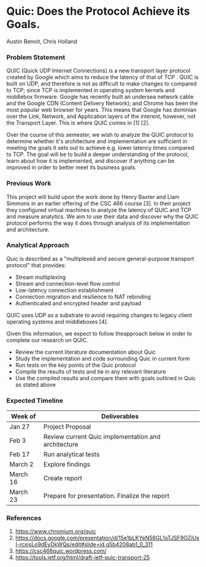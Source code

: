 # Quic: Does the Protocol Achieve its Goals.
Austin Benoit, Chris Holland  

### Problem Statement
QUIC (Quick UDP Internet Connections) is a new transport layer protocol created by Google which aims to reduce the latency of that of TCP . QUIC is built on UDP, and therefore is not as difficult to make changes to compared to TCP; since TCP is implemented in operating system kernels and middlebox firmware. Google has recently built an undersea network cable and the Google CDN (Content Delivery Network); and Chrome has been the most popular web browser for years. This means that Google has dominian over the Link, Network, and Application layers of the interent, however, not the Transport Layer. This is where QUIC comes in [1] [2].  

Over the course of this semester, we wish to analyze the QUIC protocol to determine whether it's architecture and implementation are sufficient in meeting the goals it sets out to achieve e.g. lower latency times compared to TCP. The goal will be to build a deeper understanding of the protocol, learn about how it is implemented, and discover if anything can be improved in order to better meet its business goals.  

### Previous Work
This project will build upon the work done by Henry Baxter and Liam Simmons in an earlier offering of the CSC 466 course [3]. In their project they configured virtual machines to analyze the latency of QUIC and TCP and measure analytics. We aim to use their data and discover why the QUIC protocol performs the way it does through analysis of its implementation and architecture.

### Analytical Approach
Quic is described as a "multiplexed and secure general-purpose transport protocol" that provides:

* Stream multiplexing
* Stream and connection-level flow control
* Low-latency connection establishment
* Connection migration and resilience to NAT rebinding
* Authenticated and encrypted header and payload

QUIC uses UDP as a substrate to avoid requiring changes to legacy client operating systems and middleboxes [4].

Given this information, we expect to follow theapproach below in order to complete our research on QUIC.

* Review the current literature documentation about Quic
* Study the implementation and code surrounding Quic in current form
* Run tests on the key points of the Quic protocol
* Compile the results of tests and tie in any relevant literature
* Use the compiled results and compare them with goals outlined in Quic as stated above

### Expected Timeline

Week of | Deliverables 
-------- | --------
Jan 27 | Project Proposal
Feb 3 | Review current Quic implementation and architecture
Feb 17 | Run analytical tests
March 2 | Explore findings
March 16 | Create report
March 23 | Prepare for presentation. Finalize the report

### References
1. https://www.chromium.org/quic
2. https://docs.google.com/presentation/d/15e1bLKYeN56GL1oTJSF9OZiUsI-rcxisLo9dEyDkWQs/edit#slide=id.g5b4208ab1_0_311
3. https://csc466quic.wordpress.com/
4. https://tools.ietf.org/html/draft-ietf-quic-transport-25